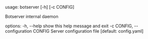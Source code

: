 usage: botserver [-h] [-c CONFIG]

Botserver internal daemon

options:
  -h, --help            show this help message and exit
  -c CONFIG, --configuration CONFIG
                        Server configuration file [default: config.yaml]
